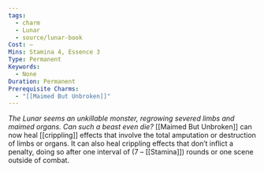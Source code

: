 ```yaml
---
tags:
  - charm
  - Lunar
  - source/lunar-book
Cost: —
Mins: Stamina 4, Essence 3
Type: Permanent
Keywords:
  - None
Duration: Permanent
Prerequisite Charms:
  - "[[Maimed But Unbroken]]"
---
```

*The Lunar seems an unkillable monster, regrowing severed limbs and maimed organs. Can such a beast even die?*
[[Maimed But Unbroken]] can now heal [[crippling]] effects that involve the total amputation or destruction of limbs or organs. It can also heal crippling effects that don’t inflict a penalty, doing so after one interval of (7 – [[Stamina]]) rounds or one scene outside of combat.